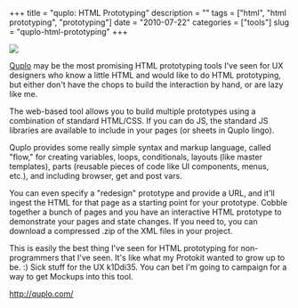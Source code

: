 +++
title = "quplo: HTML Prototyping"
description = ""
tags = ["html", "html prototyping", "prototyping"]
date = "2010-07-22"
categories = ["tools"]
slug = "quplo-html-prototyping"
+++


<div class="tool-screenshot mb1"><a href="http://quplo.com/"><img id="bluga-thumbnail-2674" class="bluga-thumbnail custom" src="//media.konigi.com/bluga/
wt522fa9c2b4a42_custom.jpg"/></a></div><p><a href="http://quplo.com/">Quplo</a> may be the most promising HTML prototyping tools I've seen for UX designers who know a little HTML and would like to do HTML prototyping, but either don't have the chops to build the interaction by hand, or are lazy like me.</p>

<p>The web-based tool allows you to build multiple prototypes using a combination of standard HTML/CSS. If you can do JS, the standard JS libraries are available to include in your pages (or sheets in Quplo lingo).</p>

<p>Quplo provides some really simple syntax and markup language, called &quot;flow,&quot; for creating variables, loops, conditionals, layouts (like master templates), parts (reusable pieces of code like UI components, menus, etc.), and including browser, get and post vars.</p>

<p>You can even specify a &quot;redesign&quot; prototype and provide a URL, and it'll ingest the HTML for that page as a starting point for your prototype. Cobble together a bunch of pages and you have an interactive HTML prototype to demonstrate your pages and state changes. If you need to, you can download a compressed .zip of the XML files in your project.</p>

<p>This is easily the best thing I've seen for HTML prototyping for non-programmers that I've seen. It's like what my Protokit wanted to grow up to be. :) Sick stuff for the UX k1Ddi35. You can bet I'm going to campaign for a way to get Mockups into this tool.</p>

  
<p><a href="http://quplo.com/">http://quplo.com/</a></p>
      
